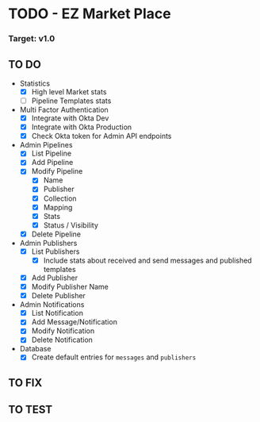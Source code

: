 # TODO - EZ Market Place

### Target: v1.0

## TO DO
- Statistics
  - [x] High level Market stats
  - [ ] Pipeline Templates stats
- Multi Factor Authentication
  - [x] Integrate with Okta Dev
  - [x] Integrate with Okta Production
  - [x] Check Okta token for Admin API endpoints
- Admin Pipelines
  - [x] List Pipeline
  - [x] Add Pipeline
  - [x] Modify Pipeline
    - [x] Name
    - [x] Publisher
    - [x] Collection
    - [x] Mapping
    - [x] Stats
    - [x] Status / Visibility
  - [x] Delete Pipeline
- Admin Publishers
  - [x] List Publishers
    - [x] Include stats about received and send messages and published templates
  - [x] Add Publisher
  - [x] Modify Publisher Name
  - [x] Delete Publisher
- Admin Notifications
  - [x] List Notification
  - [x] Add Message/Notification
  - [x] Modify Notification
  - [x] Delete Notification
- Database
  - [x] Create default entries for `messages` and `publishers`

## TO FIX

## TO TEST


